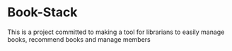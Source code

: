 # Book-Stack
This is a project committed to making a tool for librarians to easily manage books, recommend books and manage members
